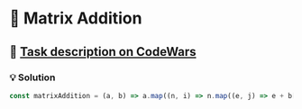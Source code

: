 # 📝 Matrix Addition

## 🔗 [Task description on CodeWars](https://www.codewars.com/kata/526233aefd4764272800036f)

### 💡 Solution

```javascript
const matrixAddition = (a, b) => a.map((n, i) => n.map((e, j) => e + b[i][j]));
```
